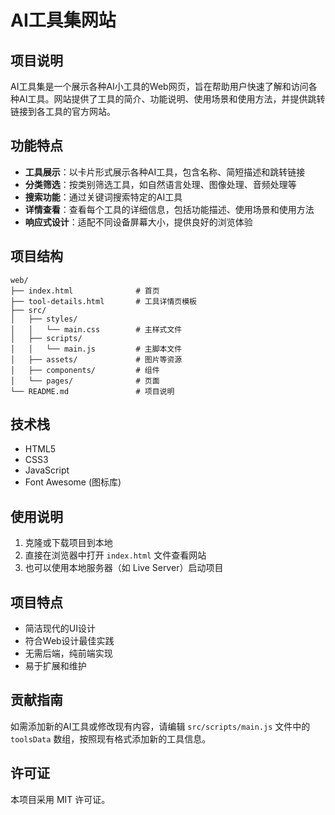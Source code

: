 # AI工具集网站

## 项目说明

AI工具集是一个展示各种AI小工具的Web网页，旨在帮助用户快速了解和访问各种AI工具。网站提供了工具的简介、功能说明、使用场景和使用方法，并提供跳转链接到各工具的官方网站。

## 功能特点

- **工具展示**：以卡片形式展示各种AI工具，包含名称、简短描述和跳转链接
- **分类筛选**：按类别筛选工具，如自然语言处理、图像处理、音频处理等
- **搜索功能**：通过关键词搜索特定的AI工具
- **详情查看**：查看每个工具的详细信息，包括功能描述、使用场景和使用方法
- **响应式设计**：适配不同设备屏幕大小，提供良好的浏览体验

## 项目结构

```
web/
├── index.html              # 首页
├── tool-details.html       # 工具详情页模板
├── src/
│   ├── styles/
│   │   └── main.css        # 主样式文件
│   ├── scripts/
│   │   └── main.js         # 主脚本文件
│   ├── assets/             # 图片等资源
│   ├── components/         # 组件
│   └── pages/              # 页面
└── README.md               # 项目说明
```

## 技术栈

- HTML5
- CSS3
- JavaScript
- Font Awesome (图标库)

## 使用说明

1. 克隆或下载项目到本地
2. 直接在浏览器中打开 `index.html` 文件查看网站
3. 也可以使用本地服务器（如 Live Server）启动项目

## 项目特点

- 简洁现代的UI设计
- 符合Web设计最佳实践
- 无需后端，纯前端实现
- 易于扩展和维护

## 贡献指南

如需添加新的AI工具或修改现有内容，请编辑 `src/scripts/main.js` 文件中的 `toolsData` 数组，按照现有格式添加新的工具信息。

## 许可证

本项目采用 MIT 许可证。